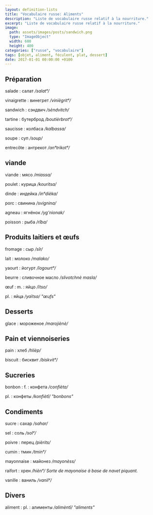 ```yaml
---
layout: definition-lists
title: "Vocabulaire russe: Aliments"
description: "Liste de vocabulaire russe relatif à la nourriture."
excerpt: "Liste de vocabulaire russe relatif à la nourriture."
image:
  path: assets/images/posts/sandwich.png
  type: "ImageObject"
  width: 600
  height: 400
categories: ["russe", "vocabulaire"]
tags: [objet, aliment, féculent, plat, dessert]
date: 2017-01-01 00:00:00 +0100
---
```


## Préparation

salade
: салат
*/salatᵉ/*

vinaigrette
: винегрет
*/viniègritᵉ/*

sandwich
: сэндвич
*/sèndvitch/*

tartine
: бутерброд
*/boutièrbrotᵉ/*

saucisse
: колбаса
*/kalbassa/*

soupe
: суп
*/soup/*

entrecôte
: антрекот
*/anᵉtrikotᵉ/*


## viande

viande
: мясо
*/miassa/*

poulet
: курица
*/kouritsa/*

dinde
: индейка
*/inᵉdièka/*

porc
: свинина
*/svignina/*

agneau
: ягнёнок
*/yg'nionak/*

poisson
: рыба
*/rîba/*


## Produits laitiers et œufs

fromage
: сыр
*/sîr/*

lait
: молоко
*/malako/*

yaourt
: йогурт
*/ïogourtᵉ/*

beurre
: сливочное масло
*/slivotchnè masla/*

œuf
: m.
  : яйцо
  */ïtso/*

  pl.
  : яйца
  */yaïtsa/ "œufs"*


## Desserts

glace
: мороженое
*/marojiènè/*


## Pain et viennoiseries

pain
: хлеб
*/hlièp/*

biscuit
: бисквит
*/biskvitᵉ/*


## Sucreries

bonbon
: f.
  : конфета
  */confièta/*

  pl.
  : конфеты
  */konfiètî/ "bonbons"*


## Condiments

sucre
: сахар
*/sahar/*

sel
: соль
*/solʸ/*

poivre
: перец
*/pièrits/*

cumin
: тмин
*/tminᵉ/*

mayonnaise
: майонез
*/mayonèss/*

raifort
: хрен
*/hiènᵉ/ Sorte de mayonaise à base de navet piquant.*

vanille
: ваниль
*/vanilʸ/*


## Divers

aliment
: pl.
  : алименты
  */alimèntî/ "aliments"*
